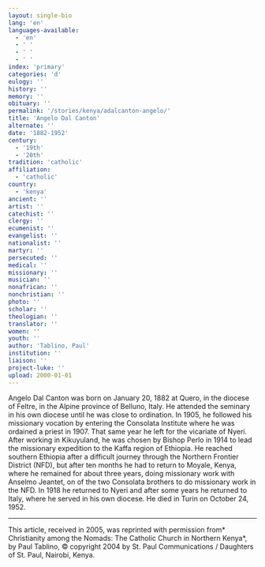 ```yaml
---
layout: single-bio
lang: 'en'
languages-available:
  - 'en'
  - ' '
  - ' '
  - ' '
index: 'primary'
categories: 'd'
eulogy: ''
history: ''
memory: ''
obituary: ''
permalink: '/stories/kenya/adalcanton-angelo/'
title: 'Angelo Dal Canton'
alternate: ''
date: '1882-1952'
century:
  - '19th'
  - '20th'
tradition: 'catholic'
affiliation:
  - 'catholic'
country:
  - 'kenya'
ancient: ''
artist: ''
catechist: ''
clergy: ''
ecumenist: ''
evangelist: ''
nationalist: ''
martyr: ''
persecuted: ''
medical: ''
missionary: ''
musician: ''
nonafrican: ''
nonchristian: ''
photo: ''
scholar: ''
theologian: ''
translator: ''
women: ''
youth: ''
author: 'Tablino, Paul'
institution: ''
liaison: ''
project-luke: ''
upload: 2000-01-01
---
```



Angelo Dal Canton was born on January 20, 1882 at Quero, in the diocese of Feltre, in the Alpine province of Belluno, Italy. He attended the seminary in his own diocese until he was close to ordination. In 1905, he followed his missionary vocation by entering the Consolata Institute where he was ordained a priest in 1907. That same year he left for the vicariate of Nyeri. After working in Kikuyuland, he was chosen by Bishop Perlo in 1914  to lead the missionary expedition to the Kaffa region of Ethiopia. He reached southern Ethiopia after a difficult journey through the Northern Frontier District (NFD), but after ten months he had to return to Moyale, Kenya, where he remained for about three years, doing missionary work with Anselmo Jeantet, on of the two Consolata brothers to do missionary work in the NFD. In 1918 he returned to Nyeri and after some years he returned to Italy, where he served in his own diocese. He died in Turin on October 24, 1952.



---

This article, received in 2005, was reprinted with permission from* Christianity among the Nomads: The Catholic Church in Northern Kenya*, by Paul Tablino, © copyright 2004 by St. Paul Communications / Daughters of St. Paul, Nairobi, Kenya.